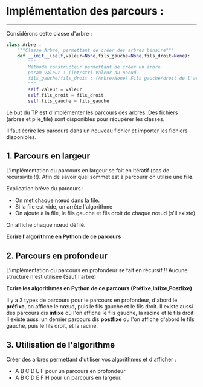 # Implémentation des parcours : 

------

Considérons cette classe d'arbre :

```python
class Arbre :
    """Classe Arbre, permettant de créer des arbres binaire"""
    def __init__(self,valeur=None,fils_gauche=None,fils_droit=None):
        """
        Méthode constructeur permettant de créer un arbre
        param valeur : (int/str) Valeur du noeud
        fils_gauche/fils_droit : (Arbre/None) Fils gauche/droit de l'arbre
        """
        self.valeur = valeur
        self.fils_droit = fils_droit
        self.fils_gauche = fils_gauche
```

Le but du TP est d'implémenter les parcours des arbres. Des fichiers (arbres et pile_file) sont disponibles pour récupérer les classes.

Il faut écrire les parcours dans un nouveau fichier et importer les fichiers disponibles.

## 1. Parcours en largeur

L'implémentation du parcours en largeur se fait en itératif (pas de récursivité !!). Afin de savoir quel sommet est à parcourir on utilise une **file**.

Explication brève du parcours :

- On met chaque nœud dans la file.
- Si la file est vide, on arrête l'algorithme
- On ajoute à la file, le fils gauche et fils droit de chaque nœud (s'il existe)

On affiche chaque nœud défilé.

**Ecrire l'algorithme en Python de ce parcours**

## 2. Parcours en profondeur

 L'implémentation du parcours en profondeur se fait en récursif !! Aucune structure n'est utilisée (Sauf l'arbre)

**Ecrire les algorithmes en Python de ce parcours (Préfixe,Infixe,Postfixe)**

Il y a 3 types de parcours pour le parcours en profondeur, d'abord le **préfixe**, on affiche le nœud, puis le fils gauche et le fils droit. 
Il existe aussi des parcours dis **infixe** où l'on affiche le fils gauche, la racine et le fils droit
Il existe aussi un dernier parcours dis **postfixe** ou l'on affiche d'abord le fils gauche, puis le fils droit, et la racine.

## 3. Utilisation de l'algorithme

Créer des arbres permettant d'utiliser vos algorithmes et d'afficher :

- A B C D E F pour un parcours en profondeur
- A B C D E F H pour un parcours en largeur.
